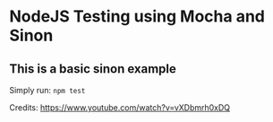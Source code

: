 # NodeJS Testing using Mocha and Sinon
## This is a basic sinon example
Simply run:
``npm test``

Credits: https://www.youtube.com/watch?v=vXDbmrh0xDQ